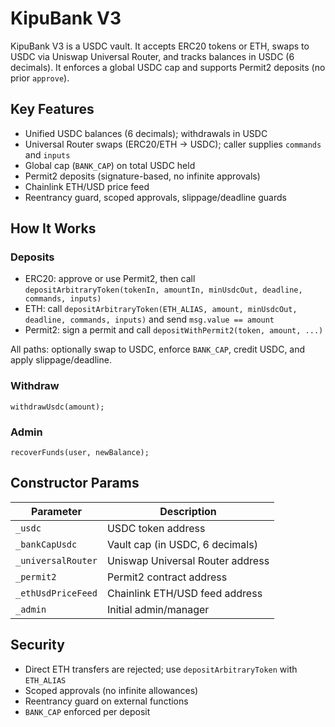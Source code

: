 # KipuBank V3

KipuBank V3 is a USDC vault. It accepts ERC20 tokens or ETH, swaps to USDC via Uniswap Universal Router, and tracks balances in USDC (6 decimals). It enforces a global USDC cap and supports Permit2 deposits (no prior `approve`).

## Key Features

- Unified USDC balances (6 decimals); withdrawals in USDC
- Universal Router swaps (ERC20/ETH → USDC); caller supplies `commands` and `inputs`
- Global cap (`BANK_CAP`) on total USDC held
- Permit2 deposits (signature-based, no infinite approvals)
- Chainlink ETH/USD price feed
- Reentrancy guard, scoped approvals, slippage/deadline guards

## How It Works

### Deposits

- ERC20: approve or use Permit2, then call `depositArbitraryToken(tokenIn, amountIn, minUsdcOut, deadline, commands, inputs)`
- ETH: call `depositArbitraryToken(ETH_ALIAS, amount, minUsdcOut, deadline, commands, inputs)` and send `msg.value == amount`
- Permit2: sign a permit and call `depositWithPermit2(token, amount, ...)`

All paths: optionally swap to USDC, enforce `BANK_CAP`, credit USDC, and apply slippage/deadline.

### Withdraw

```solidity
withdrawUsdc(amount);
```

### Admin

```solidity
recoverFunds(user, newBalance);
```

## Constructor Params

| Parameter          | Description                      |
| ------------------ | -------------------------------- |
| `_usdc`            | USDC token address               |
| `_bankCapUsdc`     | Vault cap (in USDC, 6 decimals)  |
| `_universalRouter` | Uniswap Universal Router address |
| `_permit2`         | Permit2 contract address         |
| `_ethUsdPriceFeed` | Chainlink ETH/USD feed address   |
| `_admin`           | Initial admin/manager            |

## Security

- Direct ETH transfers are rejected; use `depositArbitraryToken` with `ETH_ALIAS`
- Scoped approvals (no infinite allowances)
- Reentrancy guard on external functions
- `BANK_CAP` enforced per deposit
